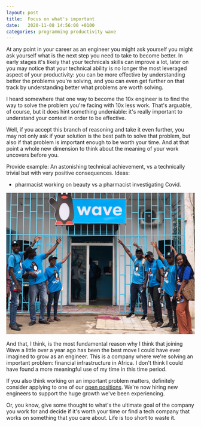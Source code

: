 ```yaml
---
layout: post
title:  Focus on what's important
date:   2020-11-08 14:56:00 +0100
categories: programming productivity wave
---
```


At any point in your career as an engineer you might ask yourself you might
ask yourself what is the next step you need to take to become better. In
early stages it's likely that your technicals skills can improve a lot, later
on you may notice that your technical ability is no longer the most leveraged
aspect of your productivity: you can be more effective by understanding better
the problems you're solving, and you can even get further on that track by
understanding better what problems are worth solving.

<!-- Often, the path to growth involves widening the scope of your focus. -->

I heard somewhere that one way to become the 10x engineer is to find the way
to solve the problem you're facing with 10x less work. That's arguable, of
course, but it does hint something undeniable: it's really
important to understand your context in order to be effective.

Well, if you accept this branch of reasoning and take it even further, you may
not only ask if your solution is the best path to solve that problem, but also
if that problem is important enough to be worth your time. And at that point
a whole new dimension to think about the meaning of your work uncovers before
you.

Provide example:
An astonishing technical achievement, vs a technically trivial but
with very positive consequences. Ideas:
- pharmacist working on beauty vs a pharmacist investigating Covid.

<!-- A sensible reasoning is to think that anything well paid is well worth your
time, and that's a valid point I think. But ultimately if you just follow
money you're likely to be slaved by it. If you solve real problems I think
it'll become easy to be wealthy enough to live reasonably well, it'll
definitely flip the negotiation to your side. -->

![Wave](/assets/images/wave.jpg)

And that, I think, is the most fundamental reason why I think that joining
Wave a little over a year ago has been the best move I could have ever
imagined to grow as an engineer. This is a company where we're
solving an important problem: financial infrastructure in Africa. I don't
think I could have found a more meaningful use of my time in this time period.

If you also think working on an important problem matters, definitely consider
applying to one of our [open positions][careers-wave]. We're now hiring new engineers to
support the huge growth we've been experiencing.

Or, you know, give some thought to what's the ultimate goal of the company
you work for and decide if it's worth your time or find a tech company that
works on something that you care about. Life is too short to waste it.

<!-- Aside from that, it's also been ideal because I've seen in first person how
a tech company can scale from a few employees to over a million monthly
active users which we just achieved a few weeks ago. -->

[careers-wave]: https://www.wave.com/en/careers/
